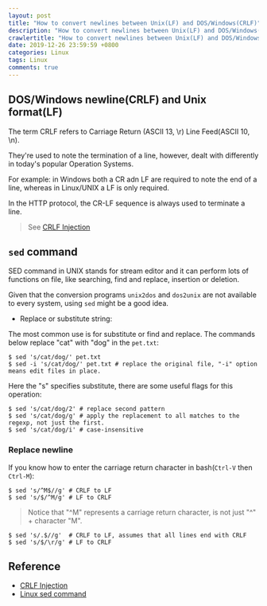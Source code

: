 ```yaml
---
layout: post
title: "How to convert newlines between Unix(LF) and DOS/Windows(CRLF)"
description: "How to convert newlines between Unix(LF) and DOS/Windows(CRLF)"
crawlertitle: "How to convert newlines between Unix(LF) and DOS/Windows(CRLF)"
date: 2019-12-26 23:59:59 +0800
categories: Linux
tags: Linux
comments: true
---
```


## DOS/Windows newline(CRLF) and Unix format(LF)

The term CRLF refers to Carriage Return (ASCII 13, \r) Line Feed(ASCII 10, \n).

They're used to note the termination of a line,
however, dealt with differently in today's popular Operation Systems.

For example: in Windows both a CR adn LF are required to note the end of a line, whereas in Linux/UNIX a LF is only required.

In the HTTP protocol, the CR-LF sequence is always used to terminate a line.

> See [CRLF Injection](https://www.owasp.org/index.php/CRLF_Injection)

## `sed` command

SED command in UNIX stands for stream editor and it can perform lots of functions on file, like searching, find and replace, insertion or deletion.

Given that the conversion programs `unix2dos` and `dos2unix` are not available to every system, using `sed` might be a good idea.

- Replace or substitute string:

The most common use is for substitute or find and replace. The commands below replace "cat" with "dog" in the `pet.txt`:

```shell
$ sed 's/cat/dog/' pet.txt
$ sed -i 's/cat/dog/' pet.txt # replace the original file, "-i" option means edit files in place.
```

Here the "s" specifies substitute, there are some useful flags for this operation:
```shell
$ sed 's/cat/dog/2' # replace second pattern
$ sed 's/cat/dog/g' # apply the replacement to all matches to the regexp, not just the first.
$ sed 's/cat/dog/i' # case-insensitive
```

### Replace newline

If you know how to enter the carriage return character in bash(`Ctrl-V` then `Ctrl-M`):

```shell
$ sed 's/^M$//g' # CRLF to LF
$ sed 's/$/^M/g' # LF to CRLF
```
> Notice that "^M" represents a carriage return character, is not just "^" + character "M".

```shell
$ sed 's/.$//g'  # CRLF to LF, assumes that all lines end with CRLF
$ sed 's/$/\r/g' # LF to CRLF
```

## Reference

- [CRLF Injection](https://www.owasp.org/index.php/CRLF_Injection)
- [Linux sed command](https://www.computerhope.com/unix/used.htm)
